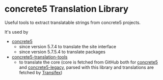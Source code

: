 # concrete5 Translation Library 

Useful tools to extract translatable strings from concrete5 projects.

It's used by
- [concrete5](https://github.com/concrete5/concrete5)
  - since version 5.7.4 to translate the site interface
  - since version 5.7.5.4 to translate packages
- [concrete5-translation-tools](https://github.com/mlocati/concrete5-translation-tools)
  - to translate the core (core is fetched from GitHub both for [concrete5](https://github.com/concrete5/concrete5) and [concrete5-legacy](https://github.com/concrete5/concrete5-legacy), parsed with this library and translations are fetched by [Transifex](https://www.transifex.com/concrete5/concrete5))
 